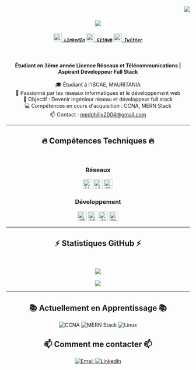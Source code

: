 <img align="right" src="https://visitor-badge.laobi.icu/badge?page_id=medghilly.medghilly">

<h1 align="center">
  <a href="https://git.io/typing-svg">
    <img src="https://readme-typing-svg.herokuapp.com/?lines=Hello,+World!+👋;Je+suis+Mohamed+GHILLY...;Étudiant+en+Réseaux+%26+Développeur&center=true&size=30">
  </a>
</h1>

<h5 align="center">
  <code><a href="https://www.linkedin.com/in/muhamed-ghilly/" title="LinkedIn"><img width="22" src="https://cdn.jsdelivr.net/gh/devicons/devicon/icons/linkedin/linkedin-original.svg"> LinkedIn</a></code>
  <code><a href="https://github.com/medghilly" title="GitHub"><img width="22" src="https://cdn.jsdelivr.net/gh/devicons/devicon/icons/github/github-original.svg"> GitHub</a></code>
  <code><a href="https://twitter.com/MedGhilly" title="Twitter"><img width="22" src="https://cdn.jsdelivr.net/gh/devicons/devicon/icons/twitter/twitter-original.svg"> Twitter</a></code>
</h5>

<br>
<p align="center">
  <strong>Étudiant en 3ème année Licence Réseaux et Télécommunications | Aspirant Développeur Full Stack</strong>
  <br><br>
  🎓 Étudiant à l'ISCAE, MAURITANIA
  <br>
  🌱 Passionné par les réseaux informatiques et le développement web
  <br>
  🔭 Objectif : Devenir ingénieur réseau et développeur full stack
  <br>
  💻 Compétences en cours d'acquisition : CCNA, MERN Stack
  <br>
  📫 Contact : <a href="mailto:medghilly2004@gmail.com">medghilly2004@gmail.com</a>
</p>

<hr>

<h2 align="center">🔥 Compétences Techniques 🔥</h2>
<br>
<p align="center">
  <h3 align="center">Réseaux</h3>
  <p align="center">
    <code><img title="Cisco" height="25" src="https://cdn.jsdelivr.net/gh/devicons/devicon/icons/cisco/cisco-original.svg"></code>
    <code><img title="Linux" height="25" src="https://cdn.jsdelivr.net/gh/devicons/devicon/icons/linux/linux-original.svg"></code>
    <code><img title="Wireshark" height="25" src="https://cdn.jsdelivr.net/gh/devicons/devicon/icons/wireshark/wireshark-original.svg"></code>
  </p>
  
  <h3 align="center">Développement</h3>
  <p align="center">
    <code><img title="HTML5" height="25" src="https://cdn.jsdelivr.net/gh/devicons/devicon/icons/html5/html5-original.svg"></code>
    <code><img title="CSS3" height="25" src="https://cdn.jsdelivr.net/gh/devicons/devicon/icons/css3/css3-original.svg"></code>
    <code><img title="JavaScript" height="25" src="https://cdn.jsdelivr.net/gh/devicons/devicon/icons/javascript/javascript-original.svg"></code>
    <code><img title="React" height="25" src="https://cdn.jsdelivr.net/gh/devicons/devicon/icons/react/react-original.svg"></code>
  </p>
</p>

<hr>

<h2 align="center">⚡ Statistiques GitHub ⚡</h2>
<br>
<p align=center>
  <div align=center>
    <img align="center" src="https://github-readme-stats.vercel.app/api?username=medghilly&show_icons=true&theme=radical&locale=fr" />
  </div>
  <br>
  <div align=center>
    <img align="center" src="https://github-readme-stats.vercel.app/api/top-langs/?username=medghilly&layout=compact&theme=radical&locale=fr" />
  </div>
</p>

<hr>

<h2 align="center">📚 Actuellement en Apprentissage 📚</h2>
<p align="center">
  <img src="https://img.shields.io/badge/CCNA-Formation-blue?logo=cisco" alt="CCNA">
  <img src="https://img.shields.io/badge/Développement%20Full%20Stack-MERN-green" alt="MERN Stack">
  <img src="https://img.shields.io/badge/Linux-Administration-yellow?logo=linux" alt="Linux">
</p>

<h2 align="center">📫 Comment me contacter 📫</h2>
<p align="center">
  <a href="mailto:medghilly2004@gmail.com">
    <img src="https://img.shields.io/badge/Gmail-D14836?style=for-the-badge&logo=gmail&logoColor=white" alt="Email">
  </a>
  <a href="https://www.linkedin.com/in/muhamed-ghilly/">
    <img src="https://img.shields.io/badge/LinkedIn-0077B5?style=for-the-badge&logo=linkedin&logoColor=white" alt="LinkedIn">
  </a>
</p>
